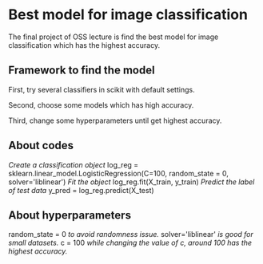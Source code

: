 # Best model for image classification
The final project of OSS lecture is find the best model for image classification which has the highest accuracy.


## Framework to find the model
First, try several classifiers in scikit with default settings.

Second, choose some models which has high accuracy.

Third, change some hyperparameters until get highest accuracy.


## About codes
*Create a classification object*
log_reg = sklearn.linear_model.LogisticRegression(C=100, random_state = 0, solver='liblinear')
*Fit the object*
log_reg.fit(X_train, y_train)
*Predict the label of test data*
y_pred =  log_reg.predict(X_test)


## About hyperparameters
random_state = 0 *to avoid randomness issue.*
solver='liblinear' *is good for small datasets.*
c = 100 *while changing the value of c, around 100 has the highest accuracy.*
